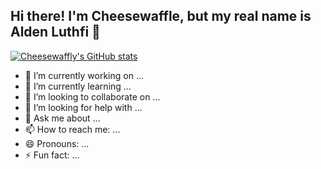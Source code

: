 ## Hi there! I'm Cheesewaffle, but my real name is Alden Luthfi 👋 
[![Cheesewaffly's GitHub stats](https://github-readme-stats.vercel.app/api?username=Cheesewaffly&hide=prs&show_icons=true&include_all_commits=true&icon_color=f2c96d&bg_color=13161d&text_color=78fffd&border_color=2b3242&border_radius=10&title_color=44a3ff)](https://github.com/Cheesewaffly)
- 🔭 I’m currently working on ...
- 🌱 I’m currently learning ...
- 👯 I’m looking to collaborate on ...
- 🤔 I’m looking for help with ...
- 💬 Ask me about ...
- 📫 How to reach me: ...
- 😄 Pronouns: ...
- ⚡ Fun fact: ...

<!--
**Cheesewaffly/Cheesewaffly** is a ✨ _special_ ✨ repository because its `README.md` (this file) appears on your GitHub profile.

Here are some ideas to get you started:
-->

